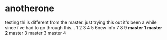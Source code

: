 # anotherone
testing
thi is different from the master.
just trying this
out it's been a while since
i've had to go through this...
1
2
3
4
5
6new info
7
8
9
**master 1**
__master 2__
master 3
master 3
master 4
